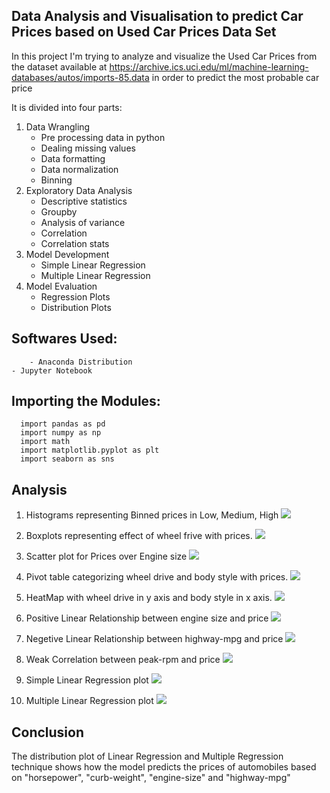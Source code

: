 
## Data Analysis and Visualisation to predict Car Prices based on Used Car Prices Data Set

In this project I'm trying to analyze and visualize the Used Car Prices from the dataset available at https://archive.ics.uci.edu/ml/machine-learning-databases/autos/imports-85.data in order to predict the most probable car price

It is divided into four parts:

1) Data Wrangling
	- Pre processing data in python
	- Dealing missing values
	- Data formatting
	- Data normalization
	- Binning
2) Exploratory Data Analysis
	- Descriptive statistics
	- Groupby
	- Analysis of variance
	- Correlation
	- Correlation stats
3) Model Development
	- Simple Linear Regression
	- Multiple Linear Regression
4) Model Evaluation
	- Regression Plots
	- Distribution Plots

## Softwares Used:

        - Anaconda Distribution
	- Jupyter Notebook
	
## Importing the Modules:

	  import pandas as pd
	  import numpy as np
	  import math
	  import matplotlib.pyplot as plt
	  import seaborn as sns

## Analysis

1) Histograms representing Binned prices in Low, Medium, High
![](figures/histograms.png)

2) Boxplots representing effect of wheel frive with prices.
![](figures/boxplots.png)

3) Scatter plot for Prices over Engine size
![](figures/scatter.png)

4) Pivot table categorizing wheel drive and body style with prices.
![](figures/pivot.png)

5) HeatMap with wheel drive in y axis and body style in x axis.
![](figures/heatmap.png)

6) Positive Linear Relationship between engine size and price
![](figures/positivelinear.png)

7) Negetive Linear Relationship between highway-mpg and price
![](figures/negetivelinear.png)

8) Weak Correlation between peak-rpm and price
![](figures/weakcorrelation.png)


9) Simple Linear Regression plot
![](figures/Figure_2.png)

10) Multiple Linear Regression plot
![](figures/Figure_1.png)

## Conclusion

The distribution plot of Linear Regression and Multiple Regression technique shows how
the model predicts the prices of automobiles based on "horsepower", "curb-weight", "engine-size" and "highway-mpg"
